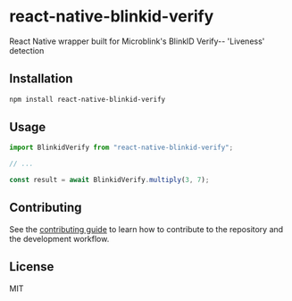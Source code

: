 # react-native-blinkid-verify

React Native wrapper built for Microblink&#39;s BlinkID Verify-- &#39;Liveness&#39; detection

## Installation

```sh
npm install react-native-blinkid-verify
```

## Usage

```js
import BlinkidVerify from "react-native-blinkid-verify";

// ...

const result = await BlinkidVerify.multiply(3, 7);
```

## Contributing

See the [contributing guide](CONTRIBUTING.md) to learn how to contribute to the repository and the development workflow.

## License

MIT
